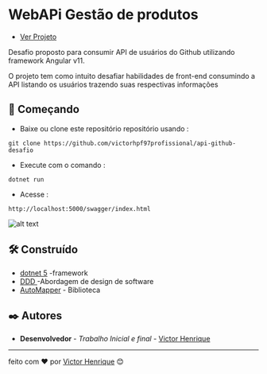 # WebAPi Gestão de produtos

* [Ver Projeto](https://github-api-users-desafio.web.app)

Desafio proposto para consumir API de usuários do Github utilizando framework Angular v11.

O projeto tem como intuito desafiar habilidades de front-end consumindo a API listando os usuários trazendo suas respectivas informações

## 🚀 Começando

* Baixe ou clone este repositório repositório usando : 
```
git clone https://github.com/victorhpf97profissional/api-github-desafio
```
* Execute com o comando : 
```
dotnet run
```
* Acesse : 
```
http://localhost:5000/swagger/index.html
```

 ![alt text](https://i.ibb.co/tQjJYRK/1.png)

## 🛠️ Construído

* [dotnet 5](https://docs.microsoft.com/pt-br/dotnet/)  -framework 
* [DDD ](https://en.wikipedia.org/wiki/Domain-driven_design) -Abordagem de design de software
* [AutoMapper](https://docs.automapper.org/en/stable/) - Biblioteca




## ✒️ Autores

* **Desenvolvedor** - *Trabalho Inicial e final* - [Victor Henrique](https://github.com/victorhpf97profissional)

---
feito com ❤️ por [Victor Henrique](https://github.com/victorhpf97profissional) 😊
